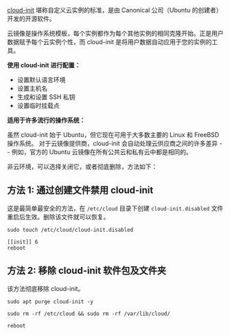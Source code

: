 
[cloud-init](https://cloud-init.io/) 堪称自定义云实例的标准，是由 Canonical 公司（Ubuntu 的创建者）开发的开源软件。

云镜像是操作系统模板，每个实例都作为每个其他实例的相同克隆开始。正是用户数据赋予每个云实例个性，而 cloud-init 是将用户数据自动应用于您的实例的工具。

**使用 cloud-init 进行配置：**

- 设置默认语言环境
- 设置主机名
- 生成和设置 SSH 私钥
- 设置临时挂载点

**适用于许多流行的操作系统：**

虽然 cloud-init 始于 Ubuntu，但它现在可用于大多数主要的 Linux 和 FreeBSD 操作系统。 对于云镜像提供商，cloud-init 会自动处理云供应商之间的许多差异 -- 例如，官方的 Ubuntu 云镜像在所有公共云和私有云中都是相同的。

非云环境，可以选择关闭它，或者彻底删除，方法如下：

## 方法 1: 通过创建文件禁用 cloud-init

这是最简单最安全的方法，在 `/etc/cloud` 目录下创建 `cloud-init.disabled` 文件重启后生效。删除该文件就可以恢复。

```shell
sudo touch /etc/cloud/cloud-init.disabled

[[init]] 6
reboot
```


## 方法 2: 移除 cloud-init 软件包及文件夹

该方法彻底移除 cloud-init。

```shell
sudo apt purge cloud-init -y

sudo rm -rf /etc/cloud && sudo rm -rf /var/lib/cloud/

reboot
```
